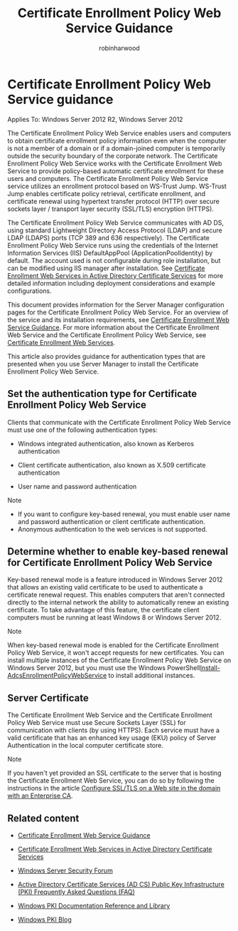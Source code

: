 ﻿---
title: Certificate Enrollment Policy Web Service Guidance
description: Learn more about Certificate Enrollment Policy Web Service, including Server Manager configuration and authentication options 
author: robinharwood
ms.topic: overview
ms.author: gswashington
ms.date: 09/21/2023
---

# Certificate Enrollment Policy Web Service guidance

Applies To: Windows Server 2012 R2, Windows Server 2012

The Certificate Enrollment Policy Web Service enables users and computers to obtain certificate enrollment policy information even when the computer is not a member of a domain or if a domain-joined computer is temporarily outside the security boundary of the corporate network. The Certificate Enrollment Policy Web Service works with the Certificate Enrollment Web Service to provide policy-based automatic certificate enrollment for these users and computers. The Certificate Enrollment Policy Web Service service utilizes an enrollment protocol based on WS-Trust Jump. WS-Trust Jump enables certificate policy retrieval, certificate enrollment, and certificate renewal using hypertext transfer protocol (HTTP) over secure sockets layer / transport layer security (SSL/TLS) encryption (HTTPS). 

The Certificate Enrollment Policy Web Service communicates with AD DS, using standard Lightweight Directory Access Protocol (LDAP) and secure LDAP (LDAPS) ports (TCP 389 and 636 respectively). The Certificate Enrollment Policy Web Service runs using the credentials of the Internet Information Services (IIS) DefaultAppPool (ApplicationPoolIdentity) by default. The account used is not configurable during role installation, but can be modified using IIS manager after installation. See [Certificate Enrollment Web Services in Active Directory Certificate Services](https://social.technet.microsoft.com/wiki/contents/articles/7734.certificate-enrollment-web-services-in-active-directory-certificate-services.aspx) for more detailed information including deployment considerations and example configurations.

This document provides information for the Server Manager configuration pages for the Certificate Enrollment Policy Web Service. For an overview of the service and its installation requirements, see [Certificate Enrollment Web Service Guidance](hh831822\(v=ws.11\).md). For more information about the Certificate Enrollment Web Service and the Certificate Enrollment Policy Web Service, see [Certificate Enrollment Web Services](https://go.microsoft.com/fwlink/?linkid=258862).

This article also provides guidance for authentication types that are presented when you use Server Manager to install the Certificate Enrollment Policy Web Service.

## Set the authentication type for Certificate Enrollment Policy Web Service

Clients that communicate with the Certificate Enrollment Policy Web Service must use one of the following authentication types:

- Windows integrated authentication, also known as Kerberos authentication

- Client certificate authentication, also known as X.509 certificate authentication

- User name and password authentication

> [!NOTE]
>
- If you want to configure key-based renewal, you must enable user name and password authentication or client certificate authentication.
- Anonymous authentication to the web services is not supported.

## Determine whether to enable key-based renewal for Certificate Enrollment Policy Web Service

Key-based renewal mode is a feature introduced in Windows Server 2012 that allows an existing valid certificate to be used to authenticate a certificate renewal request. This enables computers that aren't connected directly to the internal network the ability to automatically renew an existing certificate. To take advantage of this feature, the certificate client computers must be running at least Windows 8 or Windows Server 2012.

> [!NOTE]
> When key-based renewal mode is enabled for the Certificate Enrollment Policy Web Service, it won't accept requests for new certificates. You can install multiple instances of the Certificate Enrollment Policy Web Service on Windows Server 2012, but you must use the Windows PowerShell[Install-AdcsEnrollmentPolicyWebService](https://technet.microsoft.com/library/hh848384.aspx) to install additional instances.

## Server Certificate

The Certificate Enrollment Web Service and the Certificate Enrollment Policy Web Service must use Secure Sockets Layer (SSL) for communication with clients (by using HTTPS). Each service must have a valid certificate that has an enhanced key usage (EKU) policy of Server Authentication in the local computer certificate store.

> [!NOTE]
> If you haven't yet provided an SSL certificate to the server that is hosting the Certificate Enrollment Web Service, you can do so by following the instructions in the article [Configure SSL/TLS on a Web site in the domain with an Enterprise CA](https://social.technet.microsoft.com/wiki/contents/articles/12485.configure-ssltls-on-a-web-site-in-the-domain-with-an-enterprise-ca.aspx).

## Related content

- [Certificate Enrollment Web Service Guidance](hh831822\(v=ws.11\).md)

- [Certificate Enrollment Web Services in Active Directory Certificate Services](https://social.technet.microsoft.com/wiki/contents/articles/7734.certificate-enrollment-web-services-in-active-directory-certificate-services.aspx)

- [Windows Server Security Forum](https://aka.ms/adcsforum)

- [Active Directory Certificate Services (AD CS) Public Key Infrastructure (PKI) Frequently Asked Questions (FAQ)](https://aka.ms/adcsfaq)

- [Windows PKI Documentation Reference and Library](https://social.technet.microsoft.com/wiki/contents/articles/987.windows-pki-documentation-reference-and-library.aspx)

- [Windows PKI Blog](https://blogs.technet.com/b/pki/)